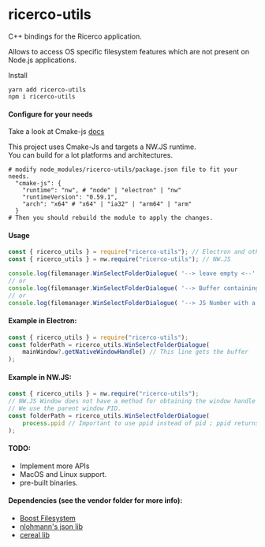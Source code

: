 # ricerco-utils
C++ bindings for the Ricerco application.

Allows to access OS specific filesystem features which are not present on Node.js applications.

Install
```shell
yarn add ricerco-utils
npm i ricerco-utils
```

#### Configure for your needs
Take a look at Cmake-js [docs](https://github.com/cmake-js/cmake-js)
<p>This project uses Cmake-Js and targets a NW.JS runtime.<br>
You can build for a lot platforms and architectures.<br></p>

```shell
# modify node_modules/ricerco-utils/package.json file to fit your needs.
  "cmake-js": {
    "runtime": "nw", # "node" | "electron" | "nw"
    "runtimeVersion": "0.59.1",
    "arch": "x64" # "x64" | "ia32" | "arm64" | "arm"
  }
# Then you should rebuild the module to apply the changes.
```

#### Usage
```javascript
const { ricerco_utils } = require("ricerco-utils"); // Electron and other Node apps
const { ricerco_utils } = nw.require("ricerco-utils"); // NW.JS

console.log(filemanager.WinSelectFolderDialogue( '--> leave empty <--' )); // Cannot freeze the window input and bring the dialogue on top.
// or
console.log(filemanager.WinSelectFolderDialogue( '--> Buffer containing a window handle <--' ));
// or
console.log(filemanager.WinSelectFolderDialogue( '--> JS Number with a window PID <--' ));
```

#### Example in Electron:
```javascript
const { ricerco_utils } = require("ricerco-utils");
const folderPath = ricerco_utils.WinSelectFolderDialogue(
    mainWindow?.getNativeWindowHandle() // This line gets the buffer
);
```

#### Example in NW.JS:
```javascript
const { ricerco_utils } = nw.require("ricerco-utils");
// NW.JS Window does not have a method for obtaining the window handle so
// We use the parent window PID.
const folderPath = ricerco_utils.WinSelectFolderDialogue(
    process.ppid // Important to use ppid instead of pid ; ppid returns the parent window PID.
);
```

#### TODO:
  - Implement more APIs
  - MacOS and Linux support.
  - pre-built binaries.

#### Dependencies (see the vendor folder for more info):
  - [Boost Filesystem](https://github.com/boostorg/filesystem)
  - [nlohmann's json lib](https://github.com/nlohmann/json)
  - [cereal lib](https://github.com/USCiLab/cereal)
